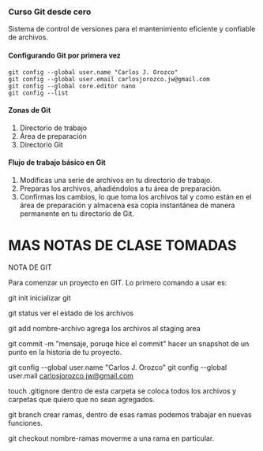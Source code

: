 ### Curso Git desde cero
Sistema de control de versiones para el mantenimiento eficiente y confiable de archivos.

#### Configurando Git por primera vez
```
git config --global user.name "Carlos J. Orozco"
git config --global user.email carlosjorozco.jw@gmail.com
git config --global core.editor nano
git config --list
```

#### Zonas de Git
1. Directorio de trabajo
2. Área de preparación
3. Directorio Git

#### Flujo de trabajo básico en Git
1. Modificas una serie de archivos en tu directorio de trabajo.
2. Preparas los archivos, añadiéndolos a tu área de preparación.
3. Confirmas los cambios, lo que toma los archivos tal y como están en el área de preparación y almacena esa copia instantánea de manera permanente en tu directorio de Git.

# MAS NOTAS DE CLASE TOMADAS

NOTA DE GIT

Para comenzar un proyecto en GIT. Lo primero comando a usar es:

git init
inicializar git

git status
ver el estado de los archivos

git add nombre-archivo
agrega los archivos al staging area


git commit -m "mensaje, poruqe hice el commit"
hacer un snapshot de un punto en la historia de tu proyecto.

git config --global user.name "Carlos J. Orozco"
git config --global user.mail carlosjorozco.jw@gmail.com

touch .gitignore
dentro de esta carpeta se coloca todos los archivos y carpetas que quiero que no sean agregados. 


git branch
crear ramas, dentro de esas ramas podemos trabajar en nuevas funciones. 


git checkout nombre-ramas
moverme a una rama en particular. 
